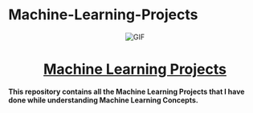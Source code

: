 # Machine-Learning-Projects
<div Align="center"><img alt="GIF" src="01%20Start/resources/a.png"/><h1> <a href="https://giphy.com/gifs/n6mEMqAuYOQ8l8qcEE/fullscreen">Machine Learning Projects </a></h1></div>
  
**This repository contains all the Machine Learning Projects that I have done while understanding Machine Learning Concepts.**


